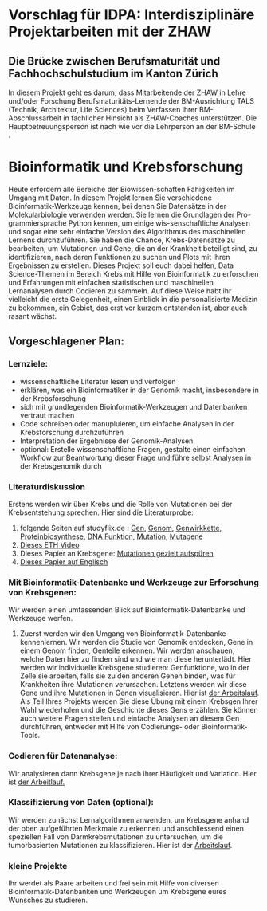# Vorschlag für IDPA: Interdisziplinäre Projektarbeiten mit der ZHAW
## Die Brücke zwischen Berufsmaturität und Fachhochschulstudium im Kanton Zürich

In diesem Projekt geht es darum, dass Mitarbeitende der ZHAW in Lehre und/oder Forschung Berufsmaturitäts-Lernende der BM-Ausrichtung TALS (Technik, Architektur, Life Sciences) beim Verfassen ihrer BM-Abschlussarbeit in fachlicher Hinsicht als ZHAW-Coaches unterstützen. Die Hauptbetreuungsperson ist nach wie vor die Lehrperson an der BM-Schule .


# Bioinformatik und Krebsforschung 
Heute erfordern alle Bereiche der Biowissen-schaften Fähigkeiten im Umgang mit Daten. In diesem Projekt lernen Sie verschiedene Bioinformatik-Werkzeuge kennen, bei denen Sie Datensätze in der Molekularbiologie verwenden werden. Sie lernen die Grundlagen der Pro-grammiersprache Python kennen, um einige wis-senschaftliche Analysen und sogar eine sehr einfache Version des Algorithmus des maschinellen Lernens durchzuführen. Sie haben die Chance, Krebs-Datensätze zu bearbeiten, um Mutationen und Gene, die an der Krankheit beteiligt sind, zu identifizieren, nach deren Funktionen zu suchen und Plots mit Ihren Ergebnissen zu erstellen. Dieses Projekt soll euch dabei helfen, Data Science-Themen im Bereich Krebs mit Hilfe von Bioinformatik zu erforschen und Erfahrungen mit einfachen statistischen und maschinellen Lernanalysen durch Codieren zu sammeln. Auf diese Weise habt ihr vielleicht die erste Gelegenheit, einen Einblick in die personalisierte Medizin zu bekommen, ein Gebiet, das erst vor kurzem entstanden ist, aber auch rasant wächst. 

## Vorgeschlagener Plan:

### Lernziele:
- wissenschaftliche Literatur lesen und verfolgen 
- erklären, was ein Bioinformatiker in der Genomik macht, insbesondere in der Krebsforschung
- sich mit grundlegenden Bioinformatik-Werkzeugen und Datenbanken vertraut machen
- Code schreiben oder manupluieren, um einfache Analysen in der Krebsforschung durchzuführen
- Interpretation der Ergebnisse der Genomik-Analysen
- optional: Erstelle wissenschaftliche Fragen, gestalte einen einfachen Workflow zur Beantwortung dieser Frage und führe selbst Analysen in der Krebsgenomik durch

### Literaturdiskussion
Erstens werden wir über Krebs und die Rolle von Mutationen bei der Krebsentstehung sprechen. Hier sind die Literaturprobe:
1) folgende Seiten auf studyflix.de : [Gen](https://studyflix.de/biologie/gen-2599), [Genom](https://studyflix.de/biologie/genom-2645), [Genwirkkette](https://studyflix.de/biologie/genwirkkette-6706), [Proteinbiosynthese](https://studyflix.de/biologie/proteinbiosynthese-2288), [DNA Funktion](https://studyflix.de/biologie/dna-funktion-2601), [Mutation](https://studyflix.de/biologie/mutation-2582), [Mutagene](https://studyflix.de/biologie/mutagene-2574)
2) [Dieses ETH Video](https://ethz.ch/de/studium/bachelor/studienangebot/naturwissenschaften-und-mathematik/biologie/schnuppervorlesungen/-genetik--genomik--bioinformatik---dr--ulrich-genick-.html)
3) Dieses Papier an Krebsgene: [Mutationen gezielt aufspüren](https://www.organische-chemie.ch/chemie/2007feb/mutationen.shtm)
4) [Dieses Papier auf Englisch](https://www.nature.com/articles/nature07943)

### Mit Bioinformatik-Datenbanke und Werkzeuge zur Erforschung von Krebsgenen:
Wir werden einen umfassenden Blick auf Bioinformatik-Datenbanke und Werkzeuge werfen.  
1) Zuerst werden wir den Umgang von Bioinformatik-Datenbanke kennenlernen. Wir werden die Studie von Genomik entdecken, Gene in einem Genom finden, Genteile erkennen. Wir werden anschauen, welche Daten hier zu finden sind und wie man diese herunterlädt. Hier werden wir individuelle Krebsgene studieren: Genfunktione, wo in der Zelle sie arbeiten, falls sie zu den anderen Genen binden, was für Krankheiten ihre Mutationen verursachen. Letztens werden wir diese Gene und ihre Mutationen in Genen visualisieren. Hier ist [der Arbeitslauf](https://github.com/tbilgin/Krebsgenomik/blob/main/Krebsgen_Analyse.md). Als Teil Ihres Projekts werden Sie diese Übung mit einem Krebsgen Ihrer Wahl wiederholen und die Geschichte dieses Gens erzählen. Sie können auch weitere Fragen stellen und einfache Analysen an diesem Gen durchführen, entweder mit Hilfe von Codierungs- oder Bioinformatik-Tools.

### Codieren für Datenanalyse:
Wir analysieren dann Krebsgene je nach ihrer Häufigkeit und Variation. Hier ist [der Arbeitlauf.](https://github.com/tbilgin/Krebsgenomik/blob/main/R_Analyse.md)

### Klassifizierung von Daten (optional):
Wir werden zunächst Lernalgorithmen anwenden, um Krebsgene anhand der oben aufgeführten Merkmale zu erkennen und anschliessend einen speziellen Fall von Darmkrebsmutationen zu untersuchen, um die tumorbasierten Mutationen zu klassifizieren. Hier ist der [Arbeitslauf](https://colab.research.google.com/github/tbilgin/SURGE/blob/master/MachineLearningBioinfo4B.ipynb).

### kleine Projekte
Ihr werdet als Paare arbeiten und frei sein mit Hilfe von diversen Bioinformatik-Datenbanken und Werkzeugen um Krebsgene eures Wunsches zu studieren.
